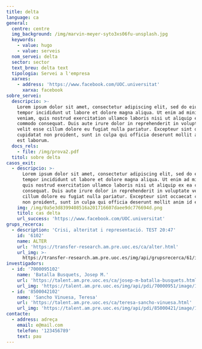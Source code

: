 ```yaml
---
title: delta
language: ca
general:
  centre: centre
  img_background: /img/marvin-meyer-syto3xs06fu-unsplash.jpg
  keywords:
    - value: hugo
    - value: serveis
  nom_servei: delta
  sector: sector
  text_breu: delta text
  tipologia: Servei a l'empresa
  xarxes:
    - address: 'https://www.facebook.com/UOC.universitat'
      xarxa: facebook
sobre_servei:
  descripcio: >-
    Lorem ipsum dolor sit amet, consectetur adipiscing elit, sed do eiusmod
    tempor incididunt ut labore et dolore magna aliqua. Ut enim ad minim
    veniam, quis nostrud exercitation ullamco laboris nisi ut aliquip ex ea
    commodo consequat. Duis aute irure dolor in reprehenderit in voluptate
    velit esse cillum dolore eu fugiat nulla pariatur. Excepteur sint occaecat
    cupidatat non proident, sunt in culpa qui officia deserunt mollit anim id
    est laborum.
  docs_rels:
    - file: /img/prova2.pdf
  titol: sobre delta
casos_exit:
  - descripcio: >-
      Lorem ipsum dolor sit amet, consectetur adipiscing elit, sed do eiusmod
      tempor incididunt ut labore et dolore magna aliqua. Ut enim ad minim veniam,
      quis nostrud exercitation ullamco laboris nisi ut aliquip ex ea commodo
      consequat. Duis aute irure dolor in reprehenderit in voluptate velit esse
      cillum dolore eu fugiat nulla pariatur. Excepteur sint occaecat cupidatat
      non proident, sunt in culpa qui officia deserunt mollit anim id est laborum.
    img: /img/0a5e3d8399408516a201716607daee9dc776694d.png
    titol: cas delta
    url_success: 'https://www.facebook.com/UOC.universitat'
grups_recerca:
  - description: 'Crisi, alteritat i representació. TEST 20:47'
    id: '6102'
    name: ALTER
    url: 'https://transfer-research.am.pre.uoc.es/ca/alter.html'
    url_img: >-
      https://transfer-research.am.pre.uoc.es/img/api/grupsrecerca/61/image/1573115619158
investigadors:
  - id: '7000095102'
    name: 'Batalla Busquets, Josep M.'
    url: 'https://talent.am.pre.uoc.es/ca/josep-m-batalla-busquets.html'
    url_img: 'https://talent.am.pre.uoc.es/img/api/pdi/70000951/image/1573927109931'
  - id: '8500042102'
    name: 'Sancho Vinuesa, Teresa'
    url: 'https://talent.am.pre.uoc.es/ca/teresa-sancho-vinuesa.html'
    url_img: 'https://talent.am.pre.uoc.es/img/api/pdi/85000421/image/1578407262885'
contacte:
  - address: adreça
    email: e@mail.com
    telefon: '123456789'
    text: pau
---
```


